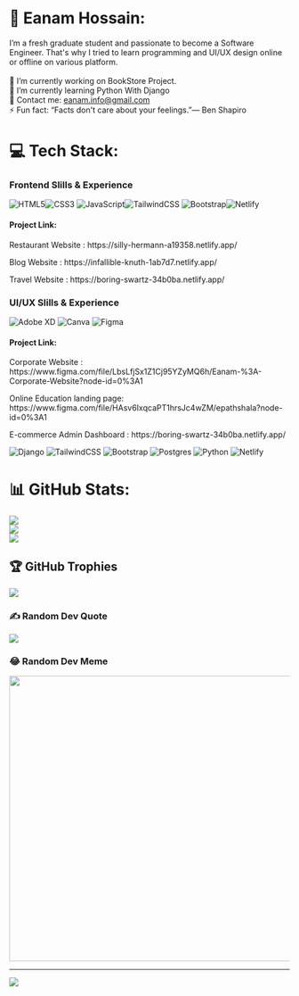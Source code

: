 # 💫 Eanam Hossain:

I’m a fresh graduate student and passionate to become a Software Engineer. That's why I tried to learn programming and UI/UX design online or offline on various platform.<br>
<br>
🔭 I’m currently working on BookStore Project.<br>🌱 I’m currently learning Python With Django<br>💬 Contact me: eanam.info@gmail.com<br>⚡ Fun fact: “Facts don't care about your feelings.”― Ben Shapiro


# 💻 Tech Stack:

### Frontend Slills & Experience
![HTML5](https://img.shields.io/badge/html5-%23E34F26.svg?style=for-the-badge&logo=html5&logoColor=white)![CSS3](https://img.shields.io/badge/css3-%231572B6.svg?style=for-the-badge&logo=css3&logoColor=white) ![JavaScript](https://img.shields.io/badge/javascript-%23323330.svg?style=for-the-badge&logo=javascript&logoColor=%23F7DF1E)![TailwindCSS](https://img.shields.io/badge/tailwindcss-%2338B2AC.svg?style=for-the-badge&logo=tailwind-css&logoColor=white) ![Bootstrap](https://img.shields.io/badge/bootstrap-%23563D7C.svg?style=for-the-badge&logo=bootstrap&logoColor=white)![Netlify](https://img.shields.io/badge/netlify-%23000000.svg?style=for-the-badge&logo=netlify&logoColor=#00C7B7)<br>

#### Project Link:

 <p>Restaurant Website : https://silly-hermann-a19358.netlify.app/ </p>
 <p>Blog Website : https://infallible-knuth-1ab7d7.netlify.app/ </p>
 <p>Travel Website : https://boring-swartz-34b0ba.netlify.app/ </p>
 
 ### UI/UX Slills & Experience
 ![Adobe XD](https://img.shields.io/badge/Adobe%20XD-470137?style=for-the-badge&logo=Adobe%20XD&logoColor=#FF61F6) ![Canva](https://img.shields.io/badge/Canva-%2300C4CC.svg?style=for-the-badge&logo=Canva&logoColor=white) 	![Figma](https://img.shields.io/badge/figma-%23F24E1E.svg?style=for-the-badge&logo=figma&logoColor=white)<br>
 
 #### Project Link:

 <p> Corporate Website : https://www.figma.com/file/LbsLfjSx1Z1Cj95YZyMQ6h/Eanam-%3A-Corporate-Website?node-id=0%3A1 </p>
 <p> Online Education landing page: https://www.figma.com/file/HAsv6IxqcaPT1hrsJc4wZM/epathshala?node-id=0%3A1 </p>
 <p> E-commerce Admin Dashboard : https://boring-swartz-34b0ba.netlify.app/ </p>
 
 
 ![Django](https://img.shields.io/badge/django-%23092E20.svg?style=for-the-badge&logo=django&logoColor=white) ![TailwindCSS](https://img.shields.io/badge/tailwindcss-%2338B2AC.svg?style=for-the-badge&logo=tailwind-css&logoColor=white) ![Bootstrap](https://img.shields.io/badge/bootstrap-%23563D7C.svg?style=for-the-badge&logo=bootstrap&logoColor=white) ![Postgres](https://img.shields.io/badge/postgres-%23316192.svg?style=for-the-badge&logo=postgresql&logoColor=white)   ![Python](https://img.shields.io/badge/python-3670A0?style=for-the-badge&logo=python&logoColor=ffdd54) ![Netlify](https://img.shields.io/badge/netlify-%23000000.svg?style=for-the-badge&logo=netlify&logoColor=#00C7B7)
# 📊 GitHub Stats:
![](https://github-readme-stats.vercel.app/api?username=eanamhossain&theme=blue-green&hide_border=false&include_all_commits=false&count_private=false)<br/>
![](https://github-readme-streak-stats.herokuapp.com/?user=eanamhossain&theme=blue-green&hide_border=false)<br/>
![](https://github-readme-stats.vercel.app/api/top-langs/?username=eanamhossain&theme=blue-green&hide_border=false&include_all_commits=false&count_private=false&layout=compact)

## 🏆 GitHub Trophies
![](https://github-profile-trophy.vercel.app/?username=eanamhossain&theme=gruvbox&no-frame=true&no-bg=false&margin-w=4)

### ✍️ Random Dev Quote
![](https://quotes-github-readme.vercel.app/api?type=horizontal&theme=tokyonight)

### 😂 Random Dev Meme
<img src="https://random-memer.herokuapp.com/" width="512px"/>

---
[![](https://visitcount.itsvg.in/api?id=eanamhossain&icon=0&color=0)](https://visitcount.itsvg.in)

<!-- Proudly created with GPRM ( https://gprm.itsvg.in ) -->
